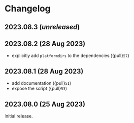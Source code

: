 # Changelog

## 2023.08.3 (_unreleased_)

## 2023.08.2 (28 Aug 2023)

- explicitly add `platformdirs` to the dependencies ({pull}`57`)

## 2023.08.1 (28 Aug 2023)

- add documentation ({pull}`51`)
- expose the script ({pull}`53`)

## 2023.08.0 (25 Aug 2023)

Initial release.
